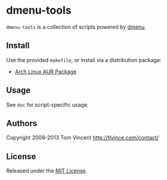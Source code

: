 # dmenu-tools

`dmenu-tools` is a collection of scripts powered by [dmenu][].

## Install

Use the provided `makefile`, or install via a distribution package:

* [Arch Linux AUR Package][aur]

## Usage

See `doc` for script-specific usage.

## Authors

Copyright 2009-2013 Tom Vincent <http://tlvince.com/contact/>

## License

Released under the [MIT License][license].

  [aur]: https://aur.archlinux.org/packages.php?ID=62200
  [dmenu]: http://tools.suckless.org/dmenu/
  [license]: http://tlvince.mit-license.org/
